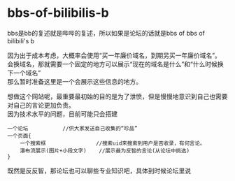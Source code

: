 # bbs-of-bilibilis-b
bbs是bb的复述就是哔哔的复述，所以如果是论坛的话就是bbs of bbs of bilibili's b

因为出于成本考虑，大概率会使用“买一年廉价域名，到期另买一年廉价域名”。  
会换域名，那就需要一个固定的地方可以展示“现在的域名是什么”和“什么时候换下一个域名”  
那么暂时准备这里是一个会展示这些信息的地方。
        
想做这个网站呢，最重要最初始的目的是为了泄愤，但是慢慢地意识到自己也需要对自己的言论更加负责。  
因为技术水平的问题，目前可能只会搭建  
```key
一个论坛           //供大家发送自己收集的“珍品”  
一个页面{  
    一个搜索框                //搜索uid来搜索到用户是否收录，有何言论。  
    瀑布流展示(图片+小段文字)    //展示最为反智的言论(从论坛中挑选)
}
```
        
既然是反反智，那论坛也可以聊些专业知识吧，具体到时候论坛里说
